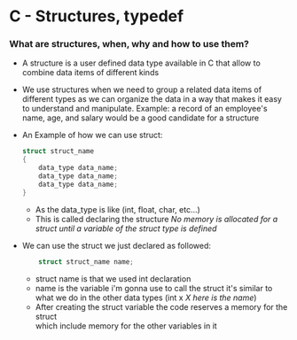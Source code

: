 # C - Structures, typedef
### What are structures, when, why and how to use them?
- A structure is a user defined data type available
  in C that allow to combine data items of different kinds

- We use structures when we need to group a related data items
  of different types as we can organize the data in a way that
  makes it easy to understand and manipulate. 
  Example: a record of an employee's name, age, and salary 
  would be a good candidate for a structure

- An Example of how we can use struct:
	```c
	struct struct_name
	{
		data_type data_name;
		data_type data_name;
		data_type data_name;
	}
	```
	- As the data_type is like (int, float, char, etc...)
	- This is called declaring the structure _No memory is allocated for a struct_ 
	  _until a variable of the struct type is defined_
- We can use the struct we just declared as followed:
	```c
		struct struct_name name;
	```
	- struct name is that we used int declaration
	- name is the variable i'm gonna use to call the struct
	  it's similar to what we do in the other data types (int x _X here is the name_)
	- After creating the struct variable the code reserves a memory for the struct	
	  which include memory for the other variables in it
